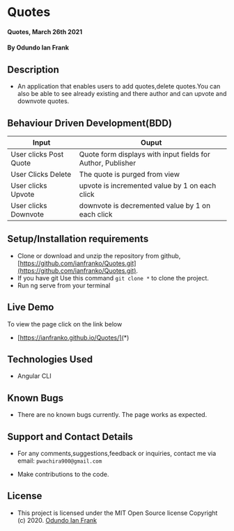 
# Quotes
#### Quotes, March 26th 2021
#### By **Odundo Ian Frank**

## Description
- An application that enables users to add quotes,delete quotes.You can also be able to see already existing and there author and can upvote and downvote quotes.

## Behaviour Driven Development(BDD)

| Input                        | Ouput                                                                                            |
|--------------------------    |----------------------------------------------------------------------------------------------    |
| User clicks Post  Quote     | Quote form displays with input fields for Author, Publisher                  |
| User Clicks Delete           | The quote is purged from view             |
| User clicks Upvote        |   upvote is incremented value by   1 on each click      |
| User clicks Downvote     | downvote is decremented value by 1 on each click     |

## Setup/Installation requirements

- Clone  or download and unzip the repository from github, [https://github.com/ianfranko/Quotes.git](https://github.com/ianfranko/Quotes.git).
- If you have git Use this command `git clone *` to clone the project.
- Run ng serve from your terminal

## Live Demo
To view the page click on the link below
* [https://ianfranko.github.io/Quotes/](*)

## Technologies Used
- Angular CLI

## Known Bugs
- There are no known bugs currently. The page works as expected.

## Support and Contact Details
- For any comments,suggestions,feedback or inquiries, contact me via email: `pwachira900@gmail.com`


- Make contributions to the code.

## License
- This project is licensed under the MIT Open Source license Copyright (c) 2020. [Odundo Ian Frank](https://github.com/ianfranko)
